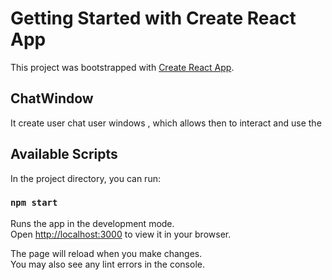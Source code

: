 # Getting Started with Create React App

This project was bootstrapped with [Create React App](https://github.com/facebook/create-react-app).

## ChatWindow
 It create user chat user windows , which allows then to interact and use the 

## Available Scripts

In the project directory, you can run:

### `npm start`

Runs the app in the development mode.\
Open [http://localhost:3000](http://localhost:3000) to view it in your browser.

The page will reload when you make changes.\
You may also see any lint errors in the console.
